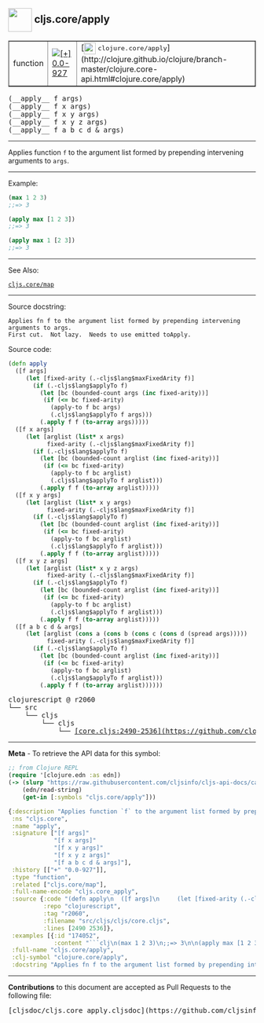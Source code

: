 ## <img width="48px" valign="middle" src="http://i.imgur.com/Hi20huC.png"> cljs.core/apply

 <table border="1">
<tr>

<td>function</td>
<td><a href="https://github.com/cljsinfo/cljs-api-docs/tree/0.0-927"><img valign="middle" alt="[+] 0.0-927" src="https://img.shields.io/badge/+-0.0--927-lightgrey.svg"></a> </td>
<td>
[<img height="24px" valign="middle" src="http://i.imgur.com/1GjPKvB.png"> <samp>clojure.core/apply</samp>](http://clojure.github.io/clojure/branch-master/clojure.core-api.html#clojure.core/apply)
</td>
</tr>
</table>

 <samp>
(__apply__ f args)<br>
</samp>
 <samp>
(__apply__ f x args)<br>
</samp>
 <samp>
(__apply__ f x y args)<br>
</samp>
 <samp>
(__apply__ f x y z args)<br>
</samp>
 <samp>
(__apply__ f a b c d & args)<br>
</samp>

---

Applies function `f` to the argument list formed by prepending intervening
arguments to `args`.

---

Example:

```clj
(max 1 2 3)
;;=> 3

(apply max [1 2 3])
;;=> 3

(apply max 1 [2 3])
;;=> 3
```

---

See Also:

[`cljs.core/map`](cljs.core_map.md)<br>

---

Source docstring:

```
Applies fn f to the argument list formed by prepending intervening arguments to args.
First cut.  Not lazy.  Needs to use emitted toApply.
```

Source code:

```clj
(defn apply
  ([f args]
     (let [fixed-arity (.-cljs$lang$maxFixedArity f)]
       (if (.-cljs$lang$applyTo f)
         (let [bc (bounded-count args (inc fixed-arity))]
          (if (<= bc fixed-arity)
            (apply-to f bc args)
            (.cljs$lang$applyTo f args)))
         (.apply f f (to-array args)))))
  ([f x args]
     (let [arglist (list* x args)
           fixed-arity (.-cljs$lang$maxFixedArity f)]
       (if (.-cljs$lang$applyTo f)
         (let [bc (bounded-count arglist (inc fixed-arity))]
          (if (<= bc fixed-arity)
            (apply-to f bc arglist)
            (.cljs$lang$applyTo f arglist)))
         (.apply f f (to-array arglist)))))
  ([f x y args]
     (let [arglist (list* x y args)
           fixed-arity (.-cljs$lang$maxFixedArity f)]
       (if (.-cljs$lang$applyTo f)
         (let [bc (bounded-count arglist (inc fixed-arity))]
          (if (<= bc fixed-arity)
            (apply-to f bc arglist)
            (.cljs$lang$applyTo f arglist)))
         (.apply f f (to-array arglist)))))
  ([f x y z args]
     (let [arglist (list* x y z args)
           fixed-arity (.-cljs$lang$maxFixedArity f)]
       (if (.-cljs$lang$applyTo f)
         (let [bc (bounded-count arglist (inc fixed-arity))]
          (if (<= bc fixed-arity)
            (apply-to f bc arglist)
            (.cljs$lang$applyTo f arglist)))
         (.apply f f (to-array arglist)))))
  ([f a b c d & args]
     (let [arglist (cons a (cons b (cons c (cons d (spread args)))))
           fixed-arity (.-cljs$lang$maxFixedArity f)]
       (if (.-cljs$lang$applyTo f)
         (let [bc (bounded-count arglist (inc fixed-arity))]
          (if (<= bc fixed-arity)
            (apply-to f bc arglist)
            (.cljs$lang$applyTo f arglist)))
         (.apply f f (to-array arglist))))))
```

 <pre>
clojurescript @ r2060
└── src
    └── cljs
        └── cljs
            └── <ins>[core.cljs:2490-2536](https://github.com/clojure/clojurescript/blob/r2060/src/cljs/cljs/core.cljs#L2490-L2536)</ins>
</pre>


---

__Meta__ - To retrieve the API data for this symbol:

```clj
;; from Clojure REPL
(require '[clojure.edn :as edn])
(-> (slurp "https://raw.githubusercontent.com/cljsinfo/cljs-api-docs/catalog/cljs-api.edn")
    (edn/read-string)
    (get-in [:symbols "cljs.core/apply"]))
```

```clj
{:description "Applies function `f` to the argument list formed by prepending intervening\narguments to `args`.",
 :ns "cljs.core",
 :name "apply",
 :signature ["[f args]"
             "[f x args]"
             "[f x y args]"
             "[f x y z args]"
             "[f a b c d & args]"],
 :history [["+" "0.0-927"]],
 :type "function",
 :related ["cljs.core/map"],
 :full-name-encode "cljs.core_apply",
 :source {:code "(defn apply\n  ([f args]\n     (let [fixed-arity (.-cljs$lang$maxFixedArity f)]\n       (if (.-cljs$lang$applyTo f)\n         (let [bc (bounded-count args (inc fixed-arity))]\n          (if (<= bc fixed-arity)\n            (apply-to f bc args)\n            (.cljs$lang$applyTo f args)))\n         (.apply f f (to-array args)))))\n  ([f x args]\n     (let [arglist (list* x args)\n           fixed-arity (.-cljs$lang$maxFixedArity f)]\n       (if (.-cljs$lang$applyTo f)\n         (let [bc (bounded-count arglist (inc fixed-arity))]\n          (if (<= bc fixed-arity)\n            (apply-to f bc arglist)\n            (.cljs$lang$applyTo f arglist)))\n         (.apply f f (to-array arglist)))))\n  ([f x y args]\n     (let [arglist (list* x y args)\n           fixed-arity (.-cljs$lang$maxFixedArity f)]\n       (if (.-cljs$lang$applyTo f)\n         (let [bc (bounded-count arglist (inc fixed-arity))]\n          (if (<= bc fixed-arity)\n            (apply-to f bc arglist)\n            (.cljs$lang$applyTo f arglist)))\n         (.apply f f (to-array arglist)))))\n  ([f x y z args]\n     (let [arglist (list* x y z args)\n           fixed-arity (.-cljs$lang$maxFixedArity f)]\n       (if (.-cljs$lang$applyTo f)\n         (let [bc (bounded-count arglist (inc fixed-arity))]\n          (if (<= bc fixed-arity)\n            (apply-to f bc arglist)\n            (.cljs$lang$applyTo f arglist)))\n         (.apply f f (to-array arglist)))))\n  ([f a b c d & args]\n     (let [arglist (cons a (cons b (cons c (cons d (spread args)))))\n           fixed-arity (.-cljs$lang$maxFixedArity f)]\n       (if (.-cljs$lang$applyTo f)\n         (let [bc (bounded-count arglist (inc fixed-arity))]\n          (if (<= bc fixed-arity)\n            (apply-to f bc arglist)\n            (.cljs$lang$applyTo f arglist)))\n         (.apply f f (to-array arglist))))))",
          :repo "clojurescript",
          :tag "r2060",
          :filename "src/cljs/cljs/core.cljs",
          :lines [2490 2536]},
 :examples [{:id "174052",
             :content "```clj\n(max 1 2 3)\n;;=> 3\n\n(apply max [1 2 3])\n;;=> 3\n\n(apply max 1 [2 3])\n;;=> 3\n```"}],
 :full-name "cljs.core/apply",
 :clj-symbol "clojure.core/apply",
 :docstring "Applies fn f to the argument list formed by prepending intervening arguments to args.\nFirst cut.  Not lazy.  Needs to use emitted toApply."}

```

---

__Contributions__ to this document are accepted as Pull Requests to the following file:

 <pre>
[cljsdoc/cljs.core_apply.cljsdoc](https://github.com/cljsinfo/cljs-api-docs/blob/master/cljsdoc/cljs.core_apply.cljsdoc)
</pre>

